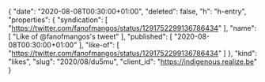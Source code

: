 {
  "date": "2020-08-08T00:30:00+01:00",
  "deleted": false,
  "h": "h-entry",
  "properties": {
    "syndication": [
      "https://twitter.com/fanofmangos/status/1291752299136786434"
    ],
    "name": [
      "Like of @fanofmangos's tweet"
    ],
    "published": [
      "2020-08-08T00:30:00+01:00"
    ],
    "like-of": [
      "https://twitter.com/fanofmangos/status/1291752299136786434"
    ]
  },
  "kind": "likes",
  "slug": "2020/08/du5mu",
  "client_id": "https://indigenous.realize.be"
}
